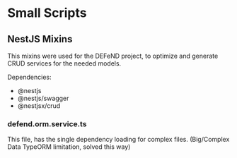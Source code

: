 # Small Scripts


## NestJS Mixins

This mixins were used for the DEFeND project, to optimize and generate CRUD services for the needed models.

Dependencies:
- @nestjs
- @nestjs/swagger
- @nestjsx/crud

### defend.orm.service.ts
This file, has the single dependency loading for complex files. (Big/Complex Data TypeORM limitation, solved this way)

